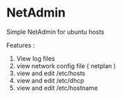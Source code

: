 # NetAdmin
Simple NetAdmin for ubuntu hosts

Features :
1. View log files
2. view network config file ( netplan )
3. view and edit /etc/hosts
4. view and edit /etc/dhcp
5. view and edit /etc/hostname

